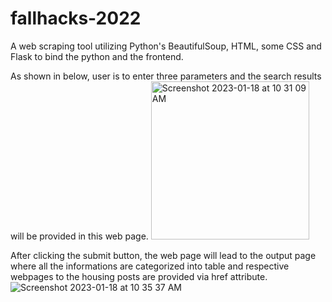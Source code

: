 # fallhacks-2022
A web scraping tool utilizing Python's BeautifulSoup, HTML, some CSS and Flask to bind the python and the frontend.

As shown in below, user is to enter three parameters and the search results will be provided in this web page.
<img width="253" alt="Screenshot 2023-01-18 at 10 31 09 AM" src="https://user-images.githubusercontent.com/112575297/213264803-68781dc7-f690-46fa-8244-e6e3ef018fcb.png">

After clicking the submit button, the web page will lead to the output page where all the informations are categorized into table and respective webpages to the housing posts are provided via href attribute.
![Screenshot 2023-01-18 at 10 35 37 AM](https://user-images.githubusercontent.com/112575297/213265687-a6fe9775-cc0e-45b6-aa81-3c4d2e72c9a5.png)
